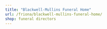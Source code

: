 ```yaml
---
title: "Blackwell-Mullins Funeral Home"
url: /friona/blackwell-mullins-funeral-home/
shop: funeral directors
---
```

